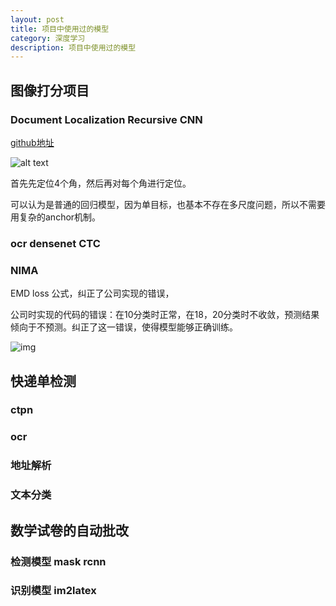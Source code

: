 ```yaml
---
layout: post
title: 项目中使用过的模型
category: 深度学习
description: 项目中使用过的模型
---
```


## 图像打分项目

### Document Localization  Recursive CNN

[github地址](https://github.com/arieshx/Recursive-CNNs)

![alt text](https://camo.githubusercontent.com/3061cce816880551f7aa6f13a7755f97b46a6417/68747470733a2f2f6b68757272616d6a6176656439362e6769746875622e696f2f72616e646f6d2f726563757273697665434e4e2e706e67)

首先先定位4个角，然后再对每个角进行定位。

可以认为是普通的回归模型，因为单目标，也基本不存在多尺度问题，所以不需要用复杂的anchor机制。

### ocr densenet CTC



### NIMA

EMD loss 公式，纠正了公司实现的错误，

公司时实现的代码的错误：在10分类时正常，在18，20分类时不收敛，预测结果倾向于不预测。纠正了这一错误，使得模型能够正确训练。

![img](https://pic4.zhimg.com/80/v2-f0c98a0a2010707879db1dbb30be214b_hd.jpg)



## 快递单检测

### ctpn



### ocr

### 地址解析

### 文本分类

## 数学试卷的自动批改

### 检测模型 mask rcnn

### 识别模型 im2latex





